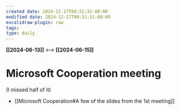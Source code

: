```yaml
---
created date: 2024-12-17T08:51:31-08:00
modified date: 2024-12-17T08:51:31-08:00
excalidraw-plugin: raw
tags: 
type: daily
---
```

**[[2024-06-13]]**  <-->  **[[2024-06-15]]**

# Microsoft Cooperation meeting
(I missed half of it)
- [[Microsoft Cooperation#A few of the slides from the 1st meeting]]

